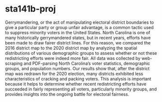 # sta141b-proj

Gerrymandering, or the act of manipulating electoral district boundaries to give a particular party or group unfair advantage, is a common tactic used to suppress minority voters in the United States. North Carolina is one of many historically gerrymandered states, but in recent years, efforts have been made to draw fairer district lines. For this reason, we compared the 2016 district map to the 2020 district map by analyzing the spatial distributions of various demographic groups to assess whether or not these redistricting efforts were indeed more fair. All data was collected by web-scraping and PDF-parsing North Carolina’s voter statistics, demographic groups, and population numbers. Our results show that, after the district map was redrawn for the 2020 election, many districts exhibited less characteristics of cracking and packing voters. This analysis is important because it helps to determine whether recent redistricting efforts have succeeded in fairly representing all voters, particularly minority groups, and provides insights into the ongoing battle for electoral fairness.
